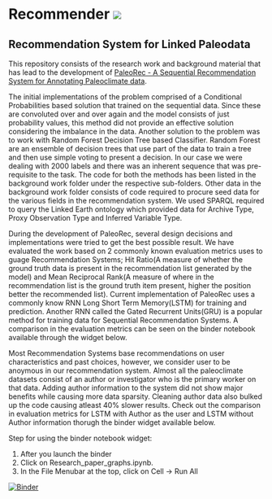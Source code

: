 # Recommender [![](https://img.shields.io/badge/python-3.8+-blue.svg)](https://www.python.org/downloads/)
## Recommendation System for Linked Paleodata

This repository consists of the research work and background material that has lead to the development of <a href="https://github.com/paleopresto/paleorec" target="_blank">PaleoRec - A Sequential Recommendation System for Annotating Paleoclimate data</a>.

The initial implementations of the problem comprised of a Conditional Probabilities based solution that trained on the sequential data. Since these are convoluted over and over again and the model consists of just probability values, this method did not provide an effective solution considering the imbalance in the data. Another solution to the problem was to work with Random Forest Decision Tree based Classifier. Random Forest are an ensemble of decision trees that use part of the data to train a tree and then use simple voting to present a decision. In our case we were dealing with 2000 labels and there was an inherent sequence that was pre-requisite to the task. The code for both the methods has been listed in the background work folder under the respective sub-folders. Other data in the background work folder consists of code required to procure seed data for the various fields in the recommendation system. We used SPARQL required to query the Linked Earth ontology which provided data for Archive Type, Proxy Observation Type and Inferred Variable Type.

During the development of PaleoRec, several design decisions and implementations were tried to get the best possible result. We have evaluated the work based on 2 commonly known evaluation metrics uses to guage Recommendation Systems; Hit Ratio(A measure of whether the ground truth data is present in the recommendation list generated by the model) and Mean Reciprocal Rank(A measure of where in the recommendation list is the ground truth item present, higher the position better the recommended list). Current implementation of PaleoRec uses a commonly know RNN Long Short Term Memory(LSTM) for training and prediction. Another RNN called the Gated Recurrent Units(GRU) is a popular method for training data for Sequential Recommendation Systems. A comparison in the evaluation metrics can be seen on the binder notebook available through the widget below.

Most Recommendation Systems base recommendations on user characteristics and past choices, however, we consider user to be anoymous in our recommendation system. Almost all the paleoclimate datasets consist of an author or investigator who is the primary worker on that data. Adding author information to the system did not show major benefits while causing more data sparsity. Cleaning author data also bulked up the code causing atleast 40% slower results. Check out the comparison in evaluation metrics for LSTM with Author as the user and LSTM without Author information thorugh the binder widget available below.

Step for using the binder notebook widget:
1. After you launch the binder
2. Click on Research_paper_graphs.ipynb.
3. In the File Menubar at the top, click on Cell -> Run All

[![Binder](https://mybinder.org/badge_logo.svg)](https://mybinder.org/v2/gh/paleopresto/recommender/HEAD)